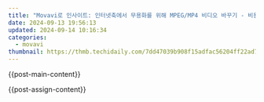 ```yaml
---
title: "Movavi로 인사이트: 인터넷축에서 무용화를 위해 MPEG/MP4 비디오 바꾸기 - 비용 효율적, 시작하기 쉽게"
date: 2024-09-13 19:56:13
updated: 2024-09-14 10:16:34
categories:
  - movavi
thumbnail: https://thmb.techidaily.com/7dd47039b908f15adfac56204ff22ad7becb8a002a35f04201c966ce7066b460.jpg
---
```


{{post-main-content}}

<ins class="adsbygoogle"
     style="display:block"
     data-ad-format="autorelaxed"
     data-ad-client="ca-pub-7571918770474297"
     data-ad-slot="1223367746"></ins>

{{post-assign-content}}

<ins class="adsbygoogle"
     style="display:block"
     data-ad-client="ca-pub-7571918770474297"
     data-ad-slot="8358498916"
     data-ad-format="auto"
     data-full-width-responsive="true"></ins>
